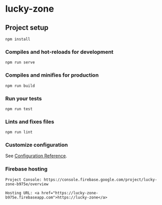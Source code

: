 # lucky-zone

## Project setup

```
npm install
```

### Compiles and hot-reloads for development

```
npm run serve
```

### Compiles and minifies for production

```
npm run build
```

### Run your tests

```
npm run test
```

### Lints and fixes files

```
npm run lint
```

### Customize configuration

See [Configuration Reference](https://cli.vuejs.org/config/).

### Firebase hosting
```
Project Console: https://console.firebase.google.com/project/lucky-zone-b975e/overview
```
```
Hosting URL: <a href="https://lucky-zone-b975e.firebaseapp.com">https://lucky-zone</a>
```